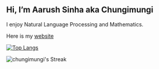 Hi, I’m Aarush Sinha aka Chungimungi
--------------------------------------

I enjoy Natural Language Processing and Mathematics.

Here is my [website](https://chungimungi.github.io/)


[![Top Langs](https://github-readme-stats.vercel.app/api/top-langs/?username=chungimungi&layout=donut&theme=vision-friendly-dark)](https://github.com/chungimungi/github-readme-stats)


![chungimungi's Streak](https://github-readme-streak-stats.herokuapp.com/?user=chungimungi&theme=highcontrast&hide_border=false)
